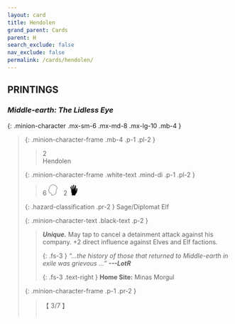 ```yaml
---
layout: card
title: Hendolen
grand_parent: Cards
parent: H
search_exclude: false
nav_exclude: false
permalink: /cards/hendolen/
---
```


## PRINTINGS


### _Middle-earth: The Lidless Eye_

{: .minion-character .mx-sm-6 .mx-md-8 .mx-lg-10 .mb-4 }
> {: .minion-character-frame .mb-4 .p-1 .pl-2 }
> > <div class="hazard-mp">2</div>
> > <div class="card-name">Hendolen</div>
>
> {: .minion-character-frame .white-text .mind-di .p-1 .pl-2 }
> > 6 ![](/assets/images/mind.svg)&emsp;2 ![](/assets/images/di.svg)
>
> {: .hazard-classification .pr-2 }
> Sage/Diplomat Elf
>
> {: .minion-character-text .black-text .p-2 }
> > _**Unique.**_ May tap to cancel a detainment attack against his company. +2 direct influence against Elves and Elf factions. 
> > 
> > {: .fs-3 } 
> > _“...the history of those that returned to Middle-earth in exile was grievous ...”_ ***---&#65279;LotR***  
> > 
> > {: .fs-3 .text-right } 
> > **Home Site:** Minas Morgul 
>
> {: .minion-character-frame .p-1 .pr-2 }
> > <div class="card-shield">【 3/7 】</div>
> > <div class="card-corruption-white">&nbsp;</div>
